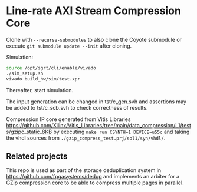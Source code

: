 # Line-rate AXI Stream Compression Core
Clone with `--recurse-submodules` to also clone the Coyote submodule or execute `git submodule update --init` after cloning.

Simulation:
```Bash
source /opt/sgrt/cli/enable/vivado
./sim_setup.sh
vivado build_hw/sim/test.xpr
```

Thereafter, start simulation.

The input generation can be changed in tst/c_gen.svh and assertions may be added to tst/c_scb.svh to check correctness of results.

Compression IP core generated from Vitis Libraries https://github.com/Xilinx/Vitis_Libraries/tree/main/data_compression/L1/tests/gzipc_static_8KB by executing `make run CSYNTH=1 DEVICE=u55c` and taking the vhdl sources from `./gzip_compress_test.prj/sol1/syn/vhdl/`.

## Related projects
This repo is used as part of the storage deduplication system in https://github.com/fpgasystems/dedup and implements an arbiter for a GZip compression core to be able to compress multiple pages in parallel.